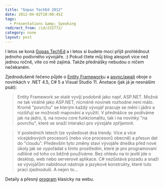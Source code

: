 ```yaml
---
title: "Gopas TechEd 2012"
date: 2012-04-02T10:00:45Z
tags:
  - Presentations &amp; Speaking
redirect_from: /id/232772/
category: none
layout: post
---
```

I letos se koná [Gopas TechEd][1] a i letos si budete moci přijít prohlédnout jednoho podivného vývojáře. :) Pokud čtete můj blog alespoň více než jednou ročně, víte co mě zajímá. Takže přednášky nebudou o ničem nečekaném.

Zjednodušeně řečeno půjde o [Entity Framework][2]u a [async/await][3] oboje o novinkách v .NET 4.5, C# 5 a Visual Studio 11. Anotace (jak já je nesnáším psát):

> Entity Framework se stalé vyvíjí podobně jako např. ASP.NET. Možná ne tak virálně jako ASP.NET, nicméně novinek rozhodne není málo. Kromě "povrchu" se kterým každý vývojář pracuje se mění i jádro a rozšiřují se možnosti mapování a využití. V přednášce se podíváme jak na jádro, tj. na novou core funkcionalitu, tak i na novinky "na povrchu", které se snaží interakci pro vývojáře zpříjemnit.

> V posledních letech lze vysledovat dva trendy. Více a více vícejádrových procesorů (nebo více procesorů obecně) a přesun dat do "cloudu". Především tyto změny staví vývojáře dneška před nové úkoly jak se vypořádat s tímto prostředím, které je pro programovaní odlišné od toho co běžně používáme. Bez ohledu na to jestli jde o desktop, web nebo serverové aplikace. C# nezůstává pozadu a snaží se vývojářům nabídnout nástroje a jazykové konstrukty, které tuto prací zjednoduší. A nejen to...

Detaily a přesný [program][4] klasicky na webu.

[1]: http://www.teched.cz
[2]: http://msdn.microsoft.com/data/ef/
[3]: http://msdn.microsoft.com/en-us/vstudio/gg316360
[4]: http://www.teched.cz/index.html#prezentace